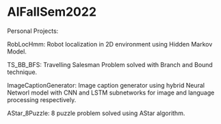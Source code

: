 # AIFallSem2022
Personal Projects:

RobLocHmm: Robot localization in 2D environment using Hidden Markov Model.

TS_BB_BFS: Travelling Salesman Problem solved with Branch and Bound technique.

ImageCaptionGenerator: Image caption generator using hybrid Neural Networl model with CNN and LSTM subnetworks for image and language processing respectively.

AStar_8Puzzle: 8 puzzle problem solved using AStar algorithm.
